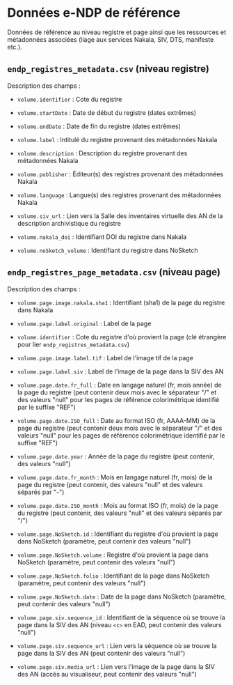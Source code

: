 # Données e-NDP de référence


Données de référence au niveau registre et page ainsi que les ressources et métadonnées associées (liage aux
services Nakala, SIV, DTS, manifeste etc.).

## `endp_registres_metadata.csv` (niveau registre)

Description des champs : 

- `volume.identifier` : Cote du registre

- `volume.startDate` : Date de début du registre (dates extrêmes)

- `volume.endDate` : Date de fin du registre (dates extrêmes)

- `volume.label` : Intitulé du registre provenant des métadonnées Nakala

- `volume.description` : Description du registre provenant des métadonnées Nakala

- `volume.publisher` : Éditeur(s) des registres provenant des métadonnées Nakala

- `volume.language` : Langue(s) des registres provenant des métadonnées Nakala

- `volume.siv_url` : Lien vers la Salle des inventaires virtuelle des AN de la description archivistique du registre

- `volume.nakala_doi` : Identifiant DOI du registre dans Nakala

- `volume.noSketch_volume` : Identifiant du registre dans NoSketch


## `endp_registres_page_metadata.csv` (niveau page)

Description des champs :

- `volume.page.image.nakala.sha1` : Identifiant (sha1) de la page du registre dans Nakala

- `volume.page.label.original` : Label de la page

- `volume.identifier` : Cote du registre d'où provient la page (clé étrangère pour lier `endp_registres_metadata.csv`)

- `volume.page.image.label.tif` : Label de l'image tif de la page

- `volume.page.label.siv` : Label de l'image de la page dans la SIV des AN

- `volume.page.date.fr_full` : Date en langage naturel (fr, mois année) de la page du registre (peut contenir deux mois avec le séparateur "/" et des valeurs "null" pour les pages de référence colorimétrique identifié par le suffixe "REF")

- `volume.page.date.ISO_full` : Date au format ISO (fr, AAAA-MM) de la page du registre (peut contenir deux mois avec le séparateur "/" et des valeurs "null" pour les pages de référence colorimétrique identifié par le suffixe "REF")

- `volume.page.date.year` : Année de la page du registre (peut contenir, des valeurs "null")

- `volume.page.date.fr_month` : Mois en langage naturel (fr, mois) de la page du registre (peut contenir, des valeurs "null" et des valeurs séparés par "-")

- `volume.page.date.ISO_month` : Mois au format ISO (fr, mois) de la page du registre (peut contenir, des valeurs "null" et des valeurs séparés par "/")

- `volume.page.NoSketch.id` : Identifiant du registre d'où provient la page dans NoSketch (paramètre, peut contenir des valeurs "null")

- `volume.page.NoSketch.volume` : Registre d'où provient la page dans NoSketch (paramètre, peut contenir des valeurs "null")

- `volume.page.NoSketch.folio` : Identifiant de la page dans NoSketch (paramètre, peut contenir des valeurs "null")

- `volume.page.NoSketch.date` : Date de la page dans NoSketch (paramètre, peut contenir des valeurs "null")

- `volume.page.siv.sequence_id` : Identifiant de la séquence où se trouve la page dans la SIV des AN (niveau `<c>` en EAD, peut contenir des valeurs "null")

- `volume.page.siv.sequence_url` : Lien vers la séquence où se trouve la page dans la SIV des AN (peut contenir des valeurs "null")

- `volume.page.siv.media_url` : Lien vers l'image de la page dans la SIV des AN (accès au visualiseur, peut contenir des valeurs "null")